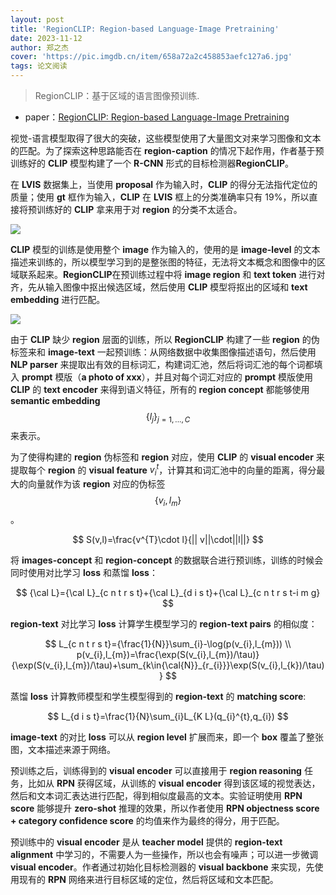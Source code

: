 ```yaml
---
layout: post
title: 'RegionCLIP: Region-based Language-Image Pretraining'
date: 2023-11-12
author: 郑之杰
cover: 'https://pic.imgdb.cn/item/658a72a2c458853aefc127a6.jpg'
tags: 论文阅读
---
```


> RegionCLIP：基于区域的语言图像预训练.

- paper：[RegionCLIP: Region-based Language-Image Pretraining](https://arxiv.org/abs/2112.09106)

视觉-语言模型取得了很大的突破，这些模型使用了大量图文对来学习图像和文本的匹配。为了探索这种思路能否在 **region-caption** 的情况下起作用，作者基于预训练好的 **CLIP** 模型构建了一个 **R-CNN** 形式的目标检测器**RegionCLIP**。

在 **LVIS** 数据集上，当使用 **proposal** 作为输入时，**CLIP** 的得分无法指代定位的质量；使用 **gt** 框作为输入，**CLIP** 在 **LVIS** 框上的分类准确率只有 $19\%$，所以直接将预训练好的 **CLIP** 拿来用于对 **region** 的分类不太适合。

![](https://pic.imgdb.cn/item/658a7980c458853aefda376b.jpg)

**CLIP** 模型的训练是使用整个 **image** 作为输入的，使用的是 **image-level** 的文本描述来训练的，所以模型学习到的是整张图的特征，无法将文本概念和图像中的区域联系起来。**RegionCLIP**在预训练过程中将 **image region** 和 **text token** 进行对齐，先从输入图像中抠出候选区域，然后使用 **CLIP** 模型将抠出的区域和 **text embedding** 进行匹配。

![](https://pic.imgdb.cn/item/658a7ae7c458853aefdff48d.jpg)

由于 **CLIP** 缺少 **region** 层面的训练，所以 **RegionCLIP** 构建了一些 **region** 的伪标签来和 **image-text** 一起预训练：从网络数据中收集图像描述语句，然后使用 **NLP parser** 来提取出有效的目标词汇，构建词汇池，然后将词汇池的每个词都填入 **prompt** 模版（**a photo of xxx**），并且对每个词汇对应的 **prompt** 模版使用 **CLIP** 的 **text encoder** 来得到语义特征，所有的 **region concept** 都能够使用 **semantic embedding**  $$\{l_j\}_{j=1,...,C}$$来表示。

为了使得构建的 **region** 伪标签和 **region** 对应，使用 **CLIP** 的 **visual encoder** 来提取每个 **region** 的 **visual feature**  $v_i^t$，计算其和词汇池中的向量的距离，得分最大的向量就作为该 **region** 对应的伪标签$$\{v_i, l_m\}$$。

$$
S(v,l)=\frac{v^{T}\cdot l}{|| v||\cdot||l||}
$$


将 **images-concept** 和 **region-concept** 的数据联合进行预训练，训练的时候会同时使用对比学习 **loss** 和蒸馏 **loss**：

$$
{\cal L}={\cal L}_{c n t r s t}+{\cal L}_{d i s t}+{\cal L}_{c n t r s t-i m g}
$$

**region-text** 对比学习 **loss** 计算学生模型学习的 **region-text pairs** 的相似度：

$$
L_{c n t r s t}={\frac{1}{N}}\sum_{i}-\log(p(v_{i},l_{m})) \\
p(v_{i},l_{m})=\frac{\exp(S(v_{i},l_{m})/\tau)}{\exp(S(v_{i},l_{m})/\tau)+\sum_{k\in{\cal{N}}_{r_{i}}}\exp(S(v_{i},l_{k})/\tau)}
$$

蒸馏 **loss** 计算教师模型和学生模型得到的 **region-text** 的 **matching score**:

$$
L_{d i s t}=\frac{1}{N}\sum_{i}L_{K L}(q_{i}^{t},q_{i})
$$

**image-text** 的对比 **loss** 可以从 **region level** 扩展而来，即一个 **box** 覆盖了整张图，文本描述来源于网络。

预训练之后，训练得到的 **visual encoder** 可以直接用于 **region reasoning** 任务，比如从 **RPN** 获得区域，从训练的 **visual encoder** 得到该区域的视觉表达，然后和文本词汇表达进行匹配，得到相似度最高的文本。实验证明使用 **RPN score** 能够提升 **zero-shot** 推理的效果，所以作者使用 **RPN objectness score + category confidence score** 的均值来作为最终的得分，用于匹配。

预训练中的 **visual encoder** 是从 **teacher model** 提供的 **region-text alignment** 中学习的，不需要人为一些操作，所以也会有噪声；可以进一步微调 **visual encoder**。作者通过初始化目标检测器的 **visual backbone** 来实现，先使用现有的 **RPN** 网络来进行目标区域的定位，然后将区域和文本匹配。

